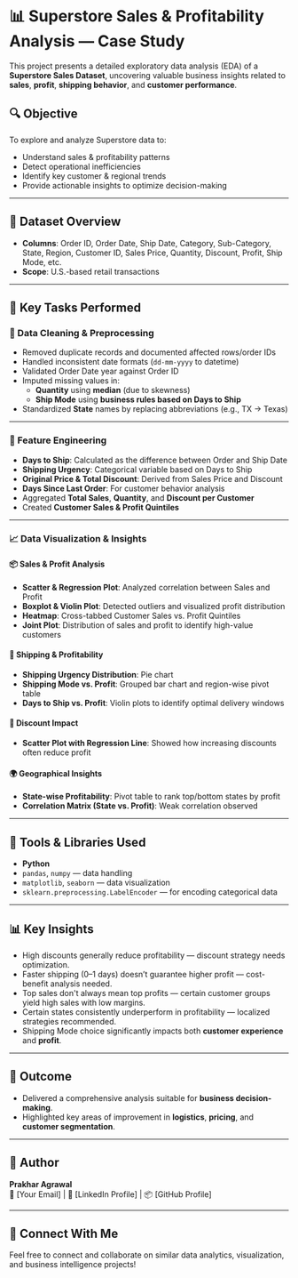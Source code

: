 # 📊 Superstore Sales & Profitability Analysis — Case Study

This project presents a detailed exploratory data analysis (EDA) of a **Superstore Sales Dataset**, uncovering valuable business insights related to **sales**, **profit**, **shipping behavior**, and **customer performance**.

## 🔍 Objective

To explore and analyze Superstore data to:
- Understand sales & profitability patterns
- Detect operational inefficiencies
- Identify key customer & regional trends
- Provide actionable insights to optimize decision-making

---

## 📁 Dataset Overview

- **Columns**: Order ID, Order Date, Ship Date, Category, Sub-Category, State, Region, Customer ID, Sales Price, Quantity, Discount, Profit, Ship Mode, etc.
- **Scope**: U.S.-based retail transactions

---

## 📌 Key Tasks Performed

### 🧹 Data Cleaning & Preprocessing
- Removed duplicate records and documented affected rows/order IDs
- Handled inconsistent date formats (`dd-mm-yyyy` to datetime)
- Validated Order Date year against Order ID
- Imputed missing values in:
  - **Quantity** using **median** (due to skewness)
  - **Ship Mode** using **business rules based on Days to Ship**
- Standardized **State** names by replacing abbreviations (e.g., TX → Texas)

---

### 🧮 Feature Engineering
- **Days to Ship**: Calculated as the difference between Order and Ship Date
- **Shipping Urgency**: Categorical variable based on Days to Ship
- **Original Price & Total Discount**: Derived from Sales Price and Discount
- **Days Since Last Order**: For customer behavior analysis
- Aggregated **Total Sales**, **Quantity**, and **Discount per Customer**
- Created **Customer Sales & Profit Quintiles**

---

### 📈 Data Visualization & Insights
#### 📦 Sales & Profit Analysis
- **Scatter & Regression Plot**: Analyzed correlation between Sales and Profit
- **Boxplot & Violin Plot**: Detected outliers and visualized profit distribution
- **Heatmap**: Cross-tabbed Customer Sales vs. Profit Quintiles
- **Joint Plot**: Distribution of sales and profit to identify high-value customers

#### 🚚 Shipping & Profitability
- **Shipping Urgency Distribution**: Pie chart
- **Shipping Mode vs. Profit**: Grouped bar chart and region-wise pivot table
- **Days to Ship vs. Profit**: Violin plots to identify optimal delivery windows

#### 🛒 Discount Impact
- **Scatter Plot with Regression Line**: Showed how increasing discounts often reduce profit

#### 🌍 Geographical Insights
- **State-wise Profitability**: Pivot table to rank top/bottom states by profit
- **Correlation Matrix (State vs. Profit)**: Weak correlation observed

---

## 📌 Tools & Libraries Used

- **Python**
- `pandas`, `numpy` — data handling
- `matplotlib`, `seaborn` — data visualization
- `sklearn.preprocessing.LabelEncoder` — for encoding categorical data

---

## 📊 Key Insights

- High discounts generally reduce profitability — discount strategy needs optimization.
- Faster shipping (0–1 days) doesn’t guarantee higher profit — cost-benefit analysis needed.
- Top sales don't always mean top profits — certain customer groups yield high sales with low margins.
- Certain states consistently underperform in profitability — localized strategies recommended.
- Shipping Mode choice significantly impacts both **customer experience** and **profit**.

---

## 🏁 Outcome

- Delivered a comprehensive analysis suitable for **business decision-making**.
- Highlighted key areas of improvement in **logistics**, **pricing**, and **customer segmentation**.

---

## 📌 Author

**Prakhar Agrawal**  
📧 [Your Email] | 💼 [LinkedIn Profile] | 📦 [GitHub Profile]

---

## 🔗 Connect With Me

Feel free to connect and collaborate on similar data analytics, visualization, and business intelligence projects!

